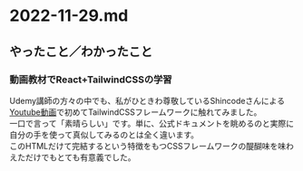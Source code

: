 # 2022-11-29.md

## やったこと／わかったこと

### 動画教材でReact+TailwindCSSの学習

Udemy講師の方々の中でも、私がひときわ尊敬しているShincodeさんによる[Youtube動画](https://youtu.be/82cN8zwDhbY)で初めてTailwindCSSフレームワークに触れてみました。  
一口で言って「素晴らしい」です。単に、公式ドキュメントを眺めるのと実際に自分の手を使って真似してみるのとは全く違います。  
このHTMLだけて完結するという特徴をもつCSSフレームワークの醍醐味を味わえただけでもとても有意義でした。
